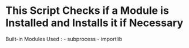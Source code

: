 # This Script Checks if a  Module is Installed and Installs it if Necessary

Built-in Modules Used :
	- subprocess
	- importlib

